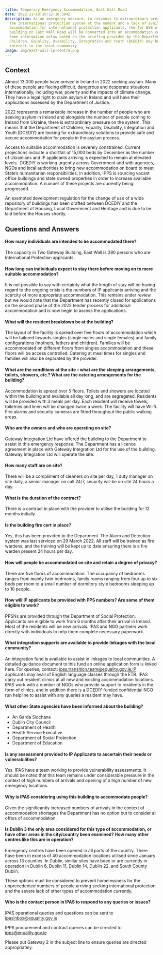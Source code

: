 ```yaml
---
title: Temporary Emergency Accommodation, East Wall Road
date: 2022-11-18T18:12:18.594Z
description: As an emergency measure, in response to extraordinary pressure on
  the international protection system at the moment and a lack of available
  accommodation for international protection applicants, the for ESB office
  building on East Wall Road will be converted into an accommodation centre.
  Some information below based on the briefing provided by the Department of
  Children, Equality, Disability, Integration and Youth (DCEDIY) may be of
  interest to the local community.
image: img/east-wall-ip-centre.png
---
```

## **C﻿ontext**

Almost 13,000 people have arrived in Ireland in 2022 seeking asylum. Many of these people are fleeing difficult, dangerous and desperate situations internationally, including war, poverty and the impacts of climate change. They have a legal right to claim asylum in Ireland and will have their applications assessed by the Department of Justice.  

2﻿022 represents a remarkable increase in the number of people who are seeking asylum in Ireland and alongside the number of people coming to Ireland from Ukraine, there is extraordinary pressure on the system. This means that the Department of Children, Equality, Disability, Integration and Youth (DCEDIY) are looking for extraordinary solutions to provide safe and secure accommodation for people in the asylum process. 

Access to suitable accommodation is severely constrained. Current projections indicate a shortfall of 15,000 beds by December as the number of Ukrainians and IP applicants arriving is expected to remain at elevated levels.  DCEDIY is working urgently across Government and with agencies, NGOs and local authorities to bring new accommodation on board to meet State’s humanitarian responsibilities. In addition, IPPS is sourcing vacant office buildings and state owned properties in order to increase available accommodation. A number of these projects are currently being progressed. 

An exempted development regulation for the change of use of a wide repository of buildings has been drafted between DCEDIY and the Department of Housing, Local Government and Heritage and is due to be laid before the Houses shortly.     

## Questions and Answers

#### How many individuals are intended to be accommodated there?

The capacity in Two Gateway Building, East Wall is 380 persons who are International Protection applicants.  

#### How long can individuals expect to stay there before moving on to more suitable accommodation?

It is not possible to say with certainty what the length of stay will be having regard to the ongoing crisis is the numbers of IP applicants arriving and the scarcity of more appropriate accommodation. This remains under review but we would note that the Department has recently closed for applications on the second phase of the 2022 tender process for additional accommodation and is now begin to assess the applications.  

#### What will the resident breakdown be at the building?

The layout of the facility is spread over five floors of accommodation which will be tailored towards singles (single males and single females) and family configurations (mothers, fathers and children). Families will be accommodated on different floors from singles accommodation and these floors will be access controlled.  Catering at meal times for singles and families will also be separated by the provider.  

#### What are the conditions at the site – what are the sleeping arrangements, toilets, showers, etc.? What are the catering arrangements for the building?

Accommodation is spread over 5 floors. Toilets and showers are located within the building and available all day long, and are segregated. Residents will be provided with 3 meals per day.   Each resident will receive towels, toiletries and linen will be changed twice a week. The facility will have Wi-fi. Fire alarms and security cameras are fitted throughout the public walking areas.

#### Who are the owners and who are operating on site?

Gateway Integration Ltd have offered the building to the Department to assist in this emergency response. The Department has a licence agreement in place with Gateway Integration Ltd for the use of the building. Gateway Integration Ltd will operate the site.   

#### How many staff are on site?

 There will be a compliment of cleaners on site per day, 1 duty manager on site daily, a senior manager on call 24/7, security will be on site 24 hours a day. 

#### What is the duration of the contract?

There is a contract in place with the provider to utilise the building for 12 months initially.  

#### Is the building fire cert in place?

Yes, this has been provided to the Department. The Alarm and Detection system was last serviced on 29 March 2022. All staff will be trained as fire wardens, and the training will be kept up to date ensuring there is a fire warden present 24 hours per day. 

#### **How will people be accommodated on site and retain a degree of privacy?**

There are five floors of accommodation. The occupancy of bedrooms ranges from mainly twin bedrooms, family rooms ranging from four up to six beds per room to a small number of dormitory style bedrooms sleeping up to 10 people.  

#### **How will IP applicants be provided with PPS numbers? Are some of them eligible to work?**

PPSNs are provided through the Department of Social Protection. Applicants are eligible to work from 6 months after their arrival in Ireland. Most of the residents will be new arrivals. IPAS and NGO partners work directly with individuals to help them complete necessary paperwork.  

#### **What integration supports are available to provide linkages with the local community?**

An integration fund is available to assist in linkages to local communities. A detailed guidance document to this fund an online application form is linked here. For queries, contact: ipss.transition.team@equality.gov.ie.IP applicants may avail of English language classes through the ETB. IPAS carry out resident clinics at all new and existing accommodation locations. IPAS work with a number of NGOs who provide support to residents in the form of clinics, and in addition there is a DCEDIY funded confidential NGO run helpline to assist with any queries a resident may have.  

#### What other State agencies have been informed about the building?

* An Garda Siochána 
* Dublin City Council 
* Department of Health 
* Health Service Executive 
* Department of Social Protection 
* Department of Education 

#### Is any assessment provided to IP Applicants to ascertain their needs or vulnerabilities?

Yes. IPAS have a team working to provide vulnerability assessments. It should be noted that this team remains under considerable pressure in the context of high numbers of arrivals and opening of a high number of new emergency locations. 

#### Why is IPAS considering using this building to accommodate people?

Given the significantly increased numbers of arrivals in the context of accommodation shortages the Department has no option but to consider all offers of accommodation.  

#### Is Dublin 3 the only area considered for this type of accommodation, or have other areas in the city/country been examined? How many other centres like this are in operation?

Emergency centres have been opened in all parts of the country. There have been in excess of 40 accommodation locations utilised since January across 13 counties. In Dublin, similar sites have been or are currently in operation in Dublin 6, Dublin 11, Dublin 14, Dublin 22, and South County Dublin.  

These options must be considered to prevent homelessness for the unprecedented numbers of people arriving seeking international protection and the severe lack of other types of accommodation currently.  

#### Who is the contact person in IPAS to respond to any queries or issues?

IPAS operational queries and questions can be sent to ipasinbox@equality.gov.ie  

IPPS procurement and contract queries can be directed to ipps@equality.gov.ie  

Please put Gateway 2 in the subject line to ensure queries are directed appropriately.